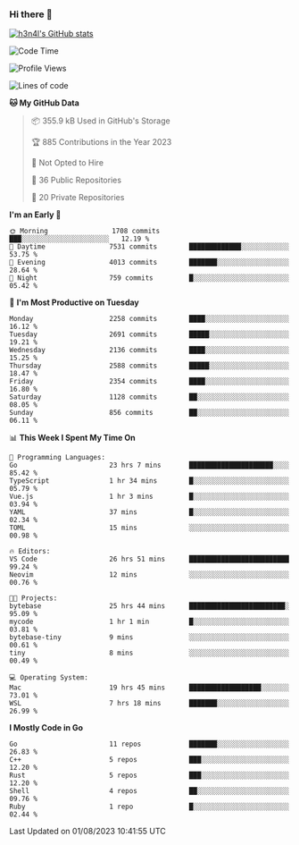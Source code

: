 ### Hi there 👋

[![h3n4l's GitHub stats](https://github-readme-stats.vercel.app/api?username=h3n4l&count_private=true&show_icons=true&theme=radical)](https://github.com/h3n4l/github-readme-stats)

<!--START_SECTION:waka-->
![Code Time](http://img.shields.io/badge/Code%20Time-1%2C460%20hrs%2034%20mins-blue)

![Profile Views](http://img.shields.io/badge/Profile%20Views-2-blue)

![Lines of code](https://img.shields.io/badge/From%20Hello%20World%20I%27ve%20Written-3.6%20million%20lines%20of%20code-blue)

**🐱 My GitHub Data** 

> 📦 355.9 kB Used in GitHub's Storage 
 > 
> 🏆 885 Contributions in the Year 2023
 > 
> 🚫 Not Opted to Hire
 > 
> 📜 36 Public Repositories 
 > 
> 🔑 20 Private Repositories 
 > 
**I'm an Early 🐤** 

```text
🌞 Morning                1708 commits        ███░░░░░░░░░░░░░░░░░░░░░░   12.19 % 
🌆 Daytime                7531 commits        █████████████░░░░░░░░░░░░   53.75 % 
🌃 Evening                4013 commits        ███████░░░░░░░░░░░░░░░░░░   28.64 % 
🌙 Night                  759 commits         █░░░░░░░░░░░░░░░░░░░░░░░░   05.42 % 
```
📅 **I'm Most Productive on Tuesday** 

```text
Monday                   2258 commits        ████░░░░░░░░░░░░░░░░░░░░░   16.12 % 
Tuesday                  2691 commits        █████░░░░░░░░░░░░░░░░░░░░   19.21 % 
Wednesday                2136 commits        ████░░░░░░░░░░░░░░░░░░░░░   15.25 % 
Thursday                 2588 commits        █████░░░░░░░░░░░░░░░░░░░░   18.47 % 
Friday                   2354 commits        ████░░░░░░░░░░░░░░░░░░░░░   16.80 % 
Saturday                 1128 commits        ██░░░░░░░░░░░░░░░░░░░░░░░   08.05 % 
Sunday                   856 commits         ██░░░░░░░░░░░░░░░░░░░░░░░   06.11 % 
```


📊 **This Week I Spent My Time On** 

```text
💬 Programming Languages: 
Go                       23 hrs 7 mins       █████████████████████░░░░   85.42 % 
TypeScript               1 hr 34 mins        █░░░░░░░░░░░░░░░░░░░░░░░░   05.79 % 
Vue.js                   1 hr 3 mins         █░░░░░░░░░░░░░░░░░░░░░░░░   03.94 % 
YAML                     37 mins             █░░░░░░░░░░░░░░░░░░░░░░░░   02.34 % 
TOML                     15 mins             ░░░░░░░░░░░░░░░░░░░░░░░░░   00.98 % 

🔥 Editors: 
VS Code                  26 hrs 51 mins      █████████████████████████   99.24 % 
Neovim                   12 mins             ░░░░░░░░░░░░░░░░░░░░░░░░░   00.76 % 

🐱‍💻 Projects: 
bytebase                 25 hrs 44 mins      ████████████████████████░   95.09 % 
mycode                   1 hr 1 min          █░░░░░░░░░░░░░░░░░░░░░░░░   03.81 % 
bytebase-tiny            9 mins              ░░░░░░░░░░░░░░░░░░░░░░░░░   00.61 % 
tiny                     8 mins              ░░░░░░░░░░░░░░░░░░░░░░░░░   00.49 % 

💻 Operating System: 
Mac                      19 hrs 45 mins      ██████████████████░░░░░░░   73.01 % 
WSL                      7 hrs 18 mins       ███████░░░░░░░░░░░░░░░░░░   26.99 % 
```

**I Mostly Code in Go** 

```text
Go                       11 repos            ███████░░░░░░░░░░░░░░░░░░   26.83 % 
C++                      5 repos             ███░░░░░░░░░░░░░░░░░░░░░░   12.20 % 
Rust                     5 repos             ███░░░░░░░░░░░░░░░░░░░░░░   12.20 % 
Shell                    4 repos             ██░░░░░░░░░░░░░░░░░░░░░░░   09.76 % 
Ruby                     1 repo              █░░░░░░░░░░░░░░░░░░░░░░░░   02.44 % 
```




 Last Updated on 01/08/2023 10:41:55 UTC
<!--END_SECTION:waka-->

